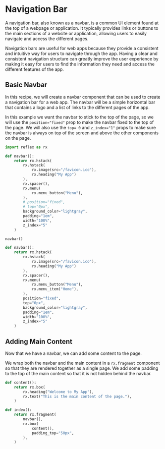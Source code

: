 # Navigation Bar

A navigation bar, also known as a navbar, is a common UI element found at the top of a webpage or application.
It typically provides links or buttons to the main sections of a website or application, allowing users to easily navigate and access the different pages.

Navigation bars are useful for web apps because they provide a consistent and intuitive way for users to navigate through the app.
Having a clear and consistent navigation structure can greatly improve the user experience by making it easy for users to find the information they need and access the different features of the app.


## Basic Navbar

In this recipe, we will create a navbar component that can be used to create a navigation bar for a web app.
The navbar will be a simple horizontal bar that contains a logo and a list of links to the different pages of the app.

In this example we want the navbar to stick to the top of the page, so we will use the `position="fixed"` 
 prop to make the navbar fixed to the top of the page.
We will also use the `top= 0` and `z_index="1"` props to make sure the navbar is always on top of the screen and above the other components on the page.

```python exec
import reflex as rx

def navbar():
    return rx.hstack(
        rx.hstack(
            rx.image(src="/favicon.ico"),
            rx.heading("My App")
        ),
        rx.spacer(),
        rx.menu(
            rx.menu_button("Menu"),
        ),
        # position="fixed",
        # top="0px",
        background_color="lightgray",
        padding="1em",
        width="100%",
        z_index="5"
    )
```

```python demo box
navbar()
```

```python
def navbar():
    return rx.hstack(
        rx.hstack(
            rx.image(src="/favicon.ico"),
            rx.heading("My App")
        ),
        rx.spacer(),
        rx.menu(
            rx.menu_button("Menu"),
            rx.menu_item("Home"),
        ),
        position="fixed",
        top="0px",
        background_color="lightgray",
        padding="1em",
        width="100%",
        z_index="5"
    )
```

## Adding Main Content

Now that we have a navbar, we can add some content to the page.

We wrap both the navbar and the main content in a `rx.fragment` component so that they are rendered together as a single page.
We add some padding to the top of the main content so that it is not hidden behind the navbar.

```python demo exec
def content():
    return rx.box(
        rx.heading("Welcome to My App"),
        rx.text("This is the main content of the page."),
    )

def index():
    return rx.fragment(
        navbar(),
        rx.box(
            content(),
            padding_top="50px",
        ),
    )
```